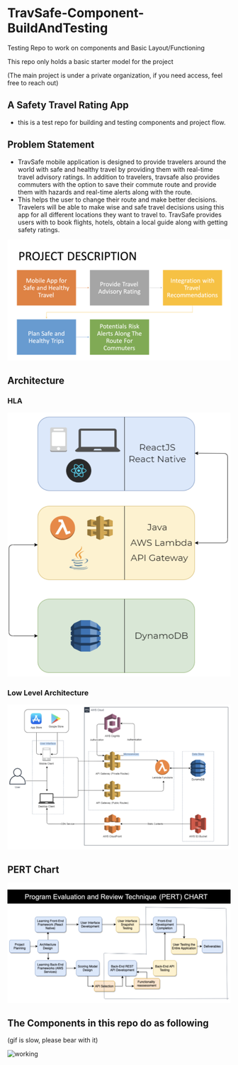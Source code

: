 # TravSafe-Component-BuildAndTesting

Testing Repo to work on components and Basic Layout/Functioning

This repo only holds a basic starter model for the project

(The main project is under a private organization, if you need access, feel free to reach out)

## A Safety Travel Rating App

- this is a test repo for building and testing components and project flow.

## Problem Statement

- TravSafe mobile application is designed to provide travelers around the world with safe and healthy travel by providing them with real-time travel advisory ratings. In addition to travelers, travsafe also provides commuters with the option to save their commute route and provide them with hazards and real-time alerts along with the route.
- This helps the user to change their route and make better decisions. Travelers will be able to make wise and safe travel decisions using this app for all different locations they want to travel to. TravSafe provides users with to book flights, hotels, obtain a local guide along with getting safety ratings.

![desc](images/description.png)

## Architecture

### HLA

![hla](images/hla.png)

### Low Level Architecture

![lla](images/lla.png)

## PERT Chart

![pert](images/pert.png)

## The Components in this repo do as following

(gif is slow, please bear with it)

![working](images/RPReplay_Final1613602495.gif)
